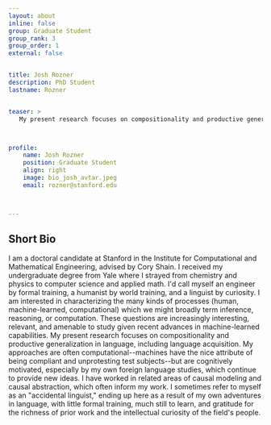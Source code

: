```yaml
---
layout: about
inline: false
group: Graduate Student
group_rank: 3
group_order: 1
external: false


title: Josh Rozner
description: PhD Student
lastname: Rozner


teaser: >
   My present research focuses on compositionality and productive generalization in language, including language acquisition.



profile:
    name: Josh Rozner
    position: Graduate Student
    align: right
    image: bio_josh_avtar.jpeg
    email: rozner@stanford.edu



---
```


## Short Bio

I am a doctoral candidate at Stanford in the Institute for Computational and Mathematical Engineering, advised by Cory Shain. I received my undergraduate degree from Yale where I strayed from chemistry and physics to computer science and applied math. I'd call myself an engineer by formal training, a humanist by world training, and a linguist by curiosity.
I am interested in characterizing the many kinds of processes (human, machine-learned, computational) which we might broadly term inference, reasoning, or computation. These questions are increasingly interesting, relevant, and amenable to study given recent advances in machine-learned capabilities. My present research focuses on compositionality and productive generalization in language, including language acquisition.
My approaches are often computational--machines have the nice attribute of being compliant and unprotesting test subjects--but are cognitively motivated, especially by my own foreign language studies, which continue to provide new ideas. I have worked in related areas of causal modeling and causal abstraction, which often inform my work. I sometimes refer to myself as an "accidental linguist," ending up here as a result of my own adventures in language, with little formal training, much still to learn, and gratitude for the richness of prior work and the intellectual curiosity of the field's people.
